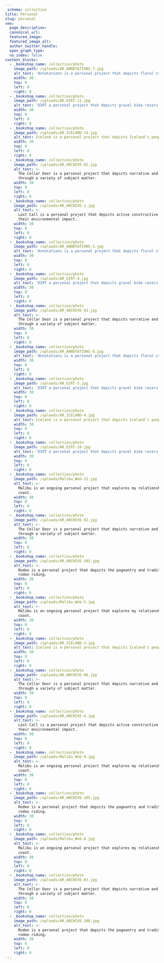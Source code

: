 ```yaml
---
_schema: collection
title: Personal
slug: personal
seo:
  page_description:
  canonical_url:
  featured_image:
  featured_image_alt:
  author_twitter_handle:
  open_graph_type:
  no_index: false
content_blocks:
  - _bookshop_name: collection/photo
    image_path: /uploads/AR_ANNOTATIONS-7.jpg
    alt_text: 'Annotations is a personal project that depicts floral still lives. '
    width: 30
    top: 0
    left: 0
    right: 0
  - _bookshop_name: collection/photo
    image_path: /uploads/AR_DIRT-11.jpg
    alt_text: 'DIRT a personal project that depicts gravel bike racers in Iceland. '
    width: 30
    top: 0
    left: 0
    right: 0
  - _bookshop_name: collection/photo
    image_path: /uploads/AR_ICELAND-14.jpg
    alt_text: Iceland is a personal project that depicts Iceland's people and landscape.
    width: 30
    top: 0
    left: 0
    right: 0
  - _bookshop_name: collection/photo
    image_path: /uploads/AR_ARCHIVE-81.jpg
    alt_text: >-
      The Cellar Door is a personal project that depicts narrative and mystery
      through a variety of subject matter.
    width: 30
    top: 0
    left: 0
    right: 0
  - _bookshop_name: collection/photo
    image_path: /uploads/AR_ARCHIVE-1.jpg
    alt_text: >-
      Last Call is a personal project that depicts active constructive zones and
      their environmental impact.
    width: 30
    top: 0
    left: 0
    right: 0
  - _bookshop_name: collection/photo
    image_path: /uploads/AR_ANNOTATIONS-2.jpg
    alt_text: 'Annotations is a personal project that depicts floral still lives. '
    width: 30
    top: 0
    left: 0
    right: 0
  - _bookshop_name: collection/photo
    image_path: /uploads/AR_DIRT-4.jpg
    alt_text: 'DIRT a personal project that depicts gravel bike racers in Iceland. '
    width: 30
    top: 0
    left: 0
    right: 0
  - _bookshop_name: collection/photo
    image_path: /uploads/AR_ARCHIVE-93.jpg
    alt_text: >-
      The Cellar Door is a personal project that depicts narrative and mystery
      through a variety of subject matter.
    width: 30
    top: 0
    left: 0
    right: 0
  - _bookshop_name: collection/photo
    image_path: /uploads/AR_ANNOTATIONS-8.jpg
    alt_text: 'Annotations is a personal project that depicts floral still lives. '
    width: 30
    top: 0
    left: 0
    right: 0
  - _bookshop_name: collection/photo
    image_path: /uploads/AR_DIRT-5.jpg
    alt_text: 'DIRT a personal project that depicts gravel bike racers in Iceland. '
    width: 30
    top: 0
    left: 0
    right: 0
  - _bookshop_name: collection/photo
    image_path: /uploads/AR_ICELAND-4.jpg
    alt_text: Iceland is a personal project that depicts Iceland's people and landscape.
    width: 30
    top: 0
    left: 0
    right: 0
  - _bookshop_name: collection/photo
    image_path: /uploads/AR_DIRT-16.jpg
    alt_text: 'DIRT a personal project that depicts gravel bike racers in Iceland. '
    width: 30
    top: 0
    left: 0
    right: 0
  - _bookshop_name: collection/photo
    image_path: /uploads/Malibu_Web-12.jpg
    alt_text: >-
      Malibu is an ongoing personal project that explores my relationship to the
      coast.
    width: 30
    top: 0
    left: 0
    right: 0
  - _bookshop_name: collection/photo
    image_path: /uploads/AR_ARCHIVE-92.jpg
    alt_text: >-
      The Cellar Door is a personal project that depicts narrative and mystery
      through a variety of subject matter.
    width: 30
    top: 0
    left: 0
    right: 0
  - _bookshop_name: collection/photo
    image_path: /uploads/AR_ARCHIVE-102.jpg
    alt_text: >-
      Rodeo is a personal project that depicts the pageantry and traditions of
      rodeo riding. 
    width: 30
    top: 0
    left: 0
    right: 0
  - _bookshop_name: collection/photo
    image_path: /uploads/Malibu_Web-5.jpg
    alt_text: >-
      Malibu is an ongoing personal project that explores my relationship to the
      coast.
    width: 30
    top: 0
    left: 0
    right: 0
  - _bookshop_name: collection/photo
    image_path: /uploads/AR_ICELAND-3.jpg
    alt_text: Iceland is a personal project that depicts Iceland's people and landscape.
    width: 30
    top: 0
    left: 0
    right: 0
  - _bookshop_name: collection/photo
    image_path: /uploads/AR_ARCHIVE-86.jpg
    alt_text: >-
      The Cellar Door is a personal project that depicts narrative and mystery
      through a variety of subject matter.
    width: 30
    top: 0
    left: 0
    right: 0
  - _bookshop_name: collection/photo
    image_path: /uploads/AR_ARCHIVE-4.jpg
    alt_text: >-
      Last Call is a personal project that depicts active constructive zones and
      their environmental impact.
    width: 30
    top: 0
    left: 0
    right: 0
  - _bookshop_name: collection/photo
    image_path: /uploads/Malibu_Web-9.jpg
    alt_text: >-
      Malibu is an ongoing personal project that explores my relationship to the
      coast.
    width: 30
    top: 0
    left: 0
    right: 0
  - _bookshop_name: collection/photo
    image_path: /uploads/AR_ARCHIVE-105.jpg
    alt_text: >-
      Rodeo is a personal project that depicts the pageantry and traditions of
      rodeo riding. 
    width: 30
    top: 0
    left: 0
    right: 0
  - _bookshop_name: collection/photo
    image_path: /uploads/Malibu_Web-8.jpg
    alt_text: >-
      Malibu is an ongoing personal project that explores my relationship to the
      coast.
    width: 30
    top: 0
    left: 0
    right: 0
  - _bookshop_name: collection/photo
    image_path: /uploads/AR_ARCHIVE-83.jpg
    alt_text: >-
      The Cellar Door is a personal project that depicts narrative and mystery
      through a variety of subject matter.
    width: 30
    top: 0
    left: 0
    right: 0
  - _bookshop_name: collection/photo
    image_path: /uploads/AR_ARCHIVE-108.jpg
    alt_text: >-
      Rodeo is a personal project that depicts the pageantry and traditions of
      rodeo riding. 
    width: 30
    top: 0
    left: 0
    right: 0
---
```

